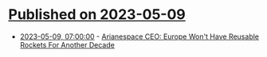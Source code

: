 # [Published on 2023-05-09](index.md)

* [2023-05-09, 07:00:00](https://science.slashdot.org/story/23/05/09/0048257/arianespace-ceo-europe-wont-have-reusable-rockets-for-another-decade?utm_source=rss1.0mainlinkanon&utm_medium=feed) - [Arianespace CEO: Europe Won't Have Reusable Rockets For Another Decade](https://science.slashdot.org/story/23/05/09/0048257/arianespace-ceo-europe-wont-have-reusable-rockets-for-another-decade?utm_source=rss1.0mainlinkanon&utm_medium=feed)
